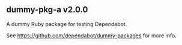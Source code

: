 ## dummy-pkg-a v2.0.0

A dummy Ruby package for testing Dependabot.

See https://github.com/dependabot/dummy-packages for more info.
